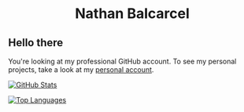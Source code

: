 <div id="header" align="center">
    <h1>Nathan Balcarcel</h1>
</div>

## Hello there
You're looking at my professional GitHub account. To see my personal projects, take a look at my [personal account](https://github.com/TheTerrior).

[![GitHub Stats](https://github-readme-stats.vercel.app/api?username=nbalcarc&count_private=true&show_icons=true)](https://github.com/nbalcarc)

[![Top Languages](https://github-readme-stats.vercel.app/api/top-langs/?username=nbalcarc&hide=php)](https://github.com/nbalcarc)

<!--
**nbalcarc/nbalcarc** is a ✨ _special_ ✨ repository because its `README.md` (this file) appears on your GitHub profile.

Here are some ideas to get you started:

- 🔭 I’m currently working on ...
- 🌱 I’m currently learning ...
- 👯 I’m looking to collaborate on ...
- 🤔 I’m looking for help with ...
- 💬 Ask me about ...
- 📫 How to reach me: ...
- 😄 Pronouns: ...
- ⚡ Fun fact: ...
-->
